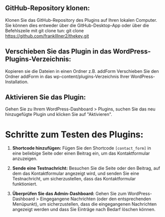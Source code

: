 ## GitHub-Repository klonen:
Klonen Sie das GitHub-Repository des Plugins auf Ihren lokalen Computer. Sie können dies entweder über die GitHub-Desktop-App oder über die Befehlszeile mit git clone tun:
git clone https://github.com/frankIllner2/thekey.git

## Verschieben Sie das Plugin in das WordPress-Plugins-Verzeichnis:
Kopieren sie die Dateien in einen Ordner z.B. addForm 
Verschieben Sie den Ordner addForm in das wp-content/plugins-Verzeichnis Ihrer WordPress-Installation.

## Aktivieren Sie das Plugin:
Gehen Sie zu Ihrem WordPress-Dashboard > Plugins, suchen Sie das neu hinzugefügte Plugin und klicken Sie auf "Aktivieren".

# Schritte zum Testen des Plugins:

1. **Shortcode hinzufügen:**
   Fügen Sie den Shortcode `[contact_form]` in eine beliebige Seite oder einen Beitrag ein, um das Kontaktformular anzuzeigen.

2. **Sende eine Testnachricht:**
   Besuchen Sie die Seite oder den Beitrag, auf dem das Kontaktformular angezeigt wird, und senden Sie eine Testnachricht, um sicherzustellen, dass das Kontaktformular funktioniert.

3. **Überprüfen Sie das Admin-Dashboard:**
   Gehen Sie zum WordPress-Dashboard > Eingegangene Nachrichten (oder den entsprechenden Menüpunkt), um sicherzustellen, dass die eingegangenen Nachrichten angezeigt werden und dass Sie Einträge nach Bedarf löschen können.
